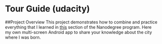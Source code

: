 # Tour Guide (udacity)

##Project Overview
This project demonstrates how to combine and practice everything that I learned in [this](https://classroom.udacity.com/courses/ud839/lessons/6745394898239847/concepts/78297108220923)
section of the Nanodegree program. Here my own multi-screen Android app to share your 
knowledge about the city where I was born.
